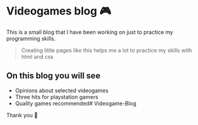 # Videogames blog 🎮

This is a small blog that I have been working on just to practice my programming skills. 

>Creating little pages like this helps me a lot to practice my skills with html and css

## **On this blog you will see**
- Opinions about selected videogames
- Three hits for playstation gamers
- Quality games recommended# Videogame-Blog

Thank you 💚
